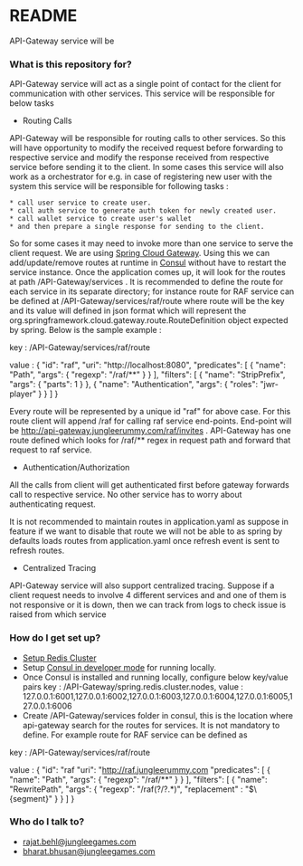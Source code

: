 # README #

API-Gateway service will be 

### What is this repository for? ###


API-Gateway service will act as a single point of contact for the client for communication with other services. This service will be responsible for below tasks
* Routing Calls

API-Gateway will be responsible for routing calls to other services. So this will have opportunity to modify the received request before forwarding to respective service and modify the response received from respective service before sending it to the client.
In some cases this service will also work as a orchestrator for e.g. in case of registering new user with the system this service will be responsible for following tasks :

	* call user service to create user.
	* call auth service to generate auth token for newly created user.
	* call wallet service to create user's wallet
	* and then prepare a single response for sending to the client.
	
So for some cases it may need to invoke more than one service to serve the client request.
We are using [Spring Cloud Gateway](https://docs.spring.io/spring-cloud-gateway/docs/2.2.5.RELEASE/reference/html/). Using this we can add/update/remove routes at runtime in [Consul](https://www.consul.io/) without have to restart the service instance.
Once the application comes up, it will look for the routes at path /API-Gateway/services . It is recommended to define the route for each service in its separate directory; for instance route for RAF service can be defined at /API-Gateway/services/raf/route where route will be the key and its value will defined in json format which will represent the org.springframework.cloud.gateway.route.RouteDefinition object expected by spring. Below is the sample example :

key : /API-Gateway/services/raf/route

value :
{
    "id": "raf",
    "uri": "http://localhost:8080",
    "predicates": [
        {
            "name": "Path",
            "args": {
                "regexp": "/raf/**"
            }
        }
    ],
    "filters": [
        {
            "name": "StripPrefix",
            "args": {
                "parts": 1
            }
        },
        {
            "name": "Authentication",
            "args": {
                "roles": "jwr-player"
            }
        }
    ]
}

Every route will be represented by a unique id "raf" for above case. For this route client will append /raf for calling raf service end-points. End-point will be http://api-gateway.jungleerummy.com/raf/invites . API-Gateway has one route defined which looks for /raf/** regex in request path and forward that request to raf service.
* Authentication/Authorization
 
 All the calls from client will get authenticated first before gateway forwards call to respective service. No other service has to worry about authenticating request.
 
 It is not recommended to maintain routes in application.yaml as suppose in feature if we want to disable that route we will not be able to as spring by defaults loads routes from application.yaml once refresh event is sent to refresh routes.
 
* Centralized Tracing

API-Gateway service will also support centralized tracing. Suppose if a client request needs to involve 4 different services and and one of them is not responsive or it is down, then we can track from logs to check issue is raised from which service


### How do I get set up? ###

* [Setup Redis Cluster](https://medium.com/@iamvishalkhare/create-a-redis-cluster-faa89c5a6bb4)
* Setup [Consul in developer mode](https://learn.hashicorp.com/tutorials/consul/get-started-install) for running locally.
* Once Consul is installed and running locally, configure below key/value pairs
key : /API-Gateway/spring.redis.cluster.nodes, value : 127.0.0.1:6001,127.0.0.1:6002,127.0.0.1:6003,127.0.0.1:6004,127.0.0.1:6005,127.0.0.1:6006
* Create /API-Gateway/services folder in consul, this is the location where api-gateway search for the routes for services. It is not mandatory to define. For example route for RAF service can be defined as

key : /API-Gateway/services/raf/route

value :
{
    "id": "raf
    "uri": "http://raf.jungleerummy.com
    "predicates": [
        {
            "name": "Path",
            "args": {
                "regexp": "/raf/**"
            }
        }
    ],
    "filters": [
        {
            "name": "RewritePath",
            "args": {
                "regexp": "/raf(?<segment>/?.*)",
                "replacement" : "$\\{segment}"
            }
        }
    ]
} 


### Who do I talk to? ###

* rajat.behl@jungleegames.com
* bharat.bhusan@jungleegames.com 